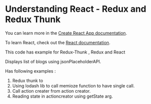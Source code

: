 # Understanding React - Redux and Redux Thunk


You can learn more in the [Create React App documentation](https://facebook.github.io/create-react-app/docs/getting-started).

To learn React, check out the [React documentation](https://reactjs.org/).

This code has example for Redux-Thunk , Redux and React 

Displays list of blogs using jsonPlaceholderAPI. 

Has following examples :
1. Redux thunk to 
2. Using lodash lib to call memioze function to have single call.
3. Call action creater from action creator.
4. Reading state in actioncreator using getState arg.

